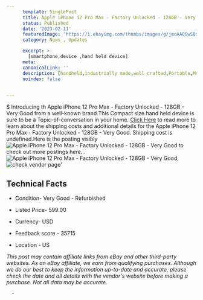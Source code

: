```yaml
---
      template: SinglePost
      title: Apple iPhone 12 Pro Max - Factory Unlocked - 128GB - Very Good
      status: Published
      date: '2023-02-11'
      featuredImage: 'https://i.ebayimg.com/thumbs/images/g/jmoAAOSwSQxi7A80/s-l225.jpg'
      category: News , Updates

      excerpt: >-
        [smartphone,device ,hand held device]
      meta:
      canonicalLink: ''
      description: [handheld,industrially made,well crafted,Portable,Mobile,Compact,Convenient,Lightweight,Maneuverable,Man-portable,Miniature,Carriable,Hand-held,Light,Holdable,Transportable,Mobile device,Pocket-sized,On-the-go,Wireless,Cordless,Compact size,Convenient size, smartphone,device ,hand held device]
      noindex: false
      

---
```

$
      Introducing th Apple iPhone 12 Pro Max - Factory Unlocked - 128GB - Very Good from a well-known brand.This Compact size hand held device is sure to be a Topic-of-conversation in your home. [Click Here](https://www.ebay.com/itm/255922915584?hash=item3b9631c900%3Ag%3AjmoAAOSwSQxi7A80&mkevt=1&mkcid=1&mkrid=711-53200-19255-0&campid=%253CePNCampaignId%253E&customid=%253CreferenceId%253E&toolid=10049) to read more to learn about the shipping costs and additional details for the Apple iPhone 12 Pro Max - Factory Unlocked - 128GB - Very Good. Shipping cost is undefined.Here is the posting visibly ![Apple iPhone 12 Pro Max - Factory Unlocked - 128GB - Very Good](https://i.ebayimg.com/thumbs/images/g/jmoAAOSwSQxi7A80/s-l225.jpg) to check out more postings here... ![Apple iPhone 12 Pro Max - Factory Unlocked - 128GB - Very Good](https://i.ebayimg.com/images/g/jmoAAOSwSQxi7A80/s-l1600.jpg), ![check vendor page](https://origin-galleryplus.ebayimg.com/ws/web/255922915584_2_0_1/225x225.jpg,https://origin-galleryplus.ebayimg.com/ws/web/255922915584_3_0_1/225x225.jpg,https://origin-galleryplus.ebayimg.com/ws/web/255922915584_4_0_1/225x225.jpg,https://origin-galleryplus.ebayimg.com/ws/web/255922915584_5_0_1/225x225.jpg,https://origin-galleryplus.ebayimg.com/ws/web/255922915584_6_0_1/225x225.jpg,https://origin-galleryplus.ebayimg.com/ws/web/255922915584_7_0_1/225x225.jpg,https://origin-galleryplus.ebayimg.com/ws/web/255922915584_8_0_1/225x225.jpg,https://origin-galleryplus.ebayimg.com/ws/web/255922915584_9_0_1/225x225.jpg,https://origin-galleryplus.ebayimg.com/ws/web/255922915584_10_0_1/225x225.jpg,https://origin-galleryplus.ebayimg.com/ws/web/255922915584_11_0_1/225x225.jpg,https://origin-galleryplus.ebayimg.com/ws/web/255922915584_12_0_1/225x225.jpg)'

      

 ## Technical Facts 



     
      

 - Condition- Very Good - Refurbished 


      

 - Listed Price- 599.00 


      

 - Currency- USD 


      

 - Feedback score - 35715 


      

 - Location - US 


      
      

 *_This post may contain affiliate links from eBay and other third-party websites. As an eBay affiliate, we earn from qualifying purchases. Although we do our best to keep the information up-to-date and accurate, please check the date and all details with the vendor's website before making a purchase. Not all data may be accurate._*




      -
